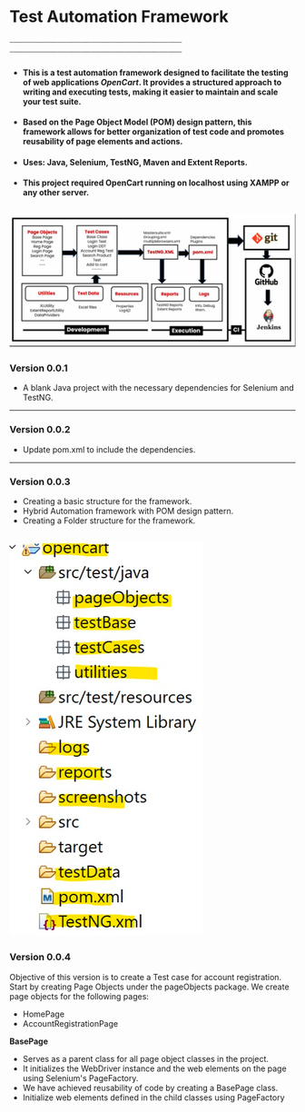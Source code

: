 # Test Automation Framework

┈┈┈┈┈┈┈┈┈┈┈┈┈┈┈┈┈┈┈┈┈┈┈┈┈┈┈┈┈┈┈┈┈┈┈┈
┈┈┈┈┈┈┈┈┈┈┈┈┈┈┈┈┈┈┈┈┈┈┈┈┈┈┈┈┈┈┈┈┈┈┈┈
- #### This is a test automation framework designed to facilitate the testing of web applications ***OpenCart***. It provides a structured approach to writing and executing tests, making it easier to maintain and scale your test suite.
- #### Based on the Page Object Model (POM) design pattern, this framework allows for better organization of test code and promotes reusability of page elements and actions.
- #### Uses: Java, Selenium, TestNG, Maven and Extent Reports.
- #### This project required OpenCart running on localhost using XAMPP or any other server.

![img.png](img.png)
-------------------------
### Version 0.0.1
- A blank Java project with the necessary dependencies for Selenium and TestNG.

------------------------
### Version 0.0.2
- Update pom.xml to include the dependencies.

------------------------
### Version 0.0.3
- Creating a basic structure for the framework.
- Hybrid Automation framework with POM design pattern.
- Creating a Folder structure for the framework.

![img_1.png](img_1.png)
------------------------

### Version 0.0.4
Objective of this version is to create a Test case for account registration.
Start by creating Page Objects under the pageObjects package.
We create page objects for the following pages:
- HomePage
- AccountRegistrationPage


**BasePage**
- Serves as a parent class for all page object classes in the project.
- It initializes the WebDriver instance and the web elements on the page using Selenium's PageFactory.
- We have achieved reusability of code by creating a BasePage class. 
- Initialize web elements defined in the child classes using PageFactory